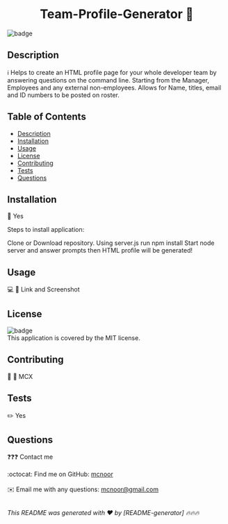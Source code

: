
<h1 align="center">Team-Profile-Generator 👋</h1>
  
![badge](https://img.shields.io/badge/license-MIT-brightgreen)<br />

## Description
ℹ️ Helps to create an HTML profile page for your whole developer team by answering questions on the command line. Starting from the Manager, Employees and any external non-employees. Allows for Name, titles, email and ID numbers to be posted on roster. 

## Table of Contents
- [Description](#description)
- [Installation](#installation)
- [Usage](#usage)
- [License](#license)
- [Contributing](#contributing)
- [Tests](#tests)
- [Questions](#questions)

## Installation
💾 Yes

Steps to install application:

Clone or Download repository.
Using server.js run npm install
Start node server and answer prompts
then HTML profile will be generated!

## Usage
💻 📱 Link and Screenshot

## License
![badge](https://img.shields.io/badge/license-MIT-blue)
<br />
This application is covered by the MIT license. 

## Contributing
👥 👥 MCX

## Tests
✏️ Yes

## Questions
❓❓❓ Contact me<br />
<br />
:octocat: Find me on GitHub: [mcnoor](https://github.com/mcnoor)<br />
<br />
✉️ Email me with any questions: mcnoor@gmail.com<br /><br />

_This README was generated with ❤️ by [README-generator] 🔥🔥🔥_
    
